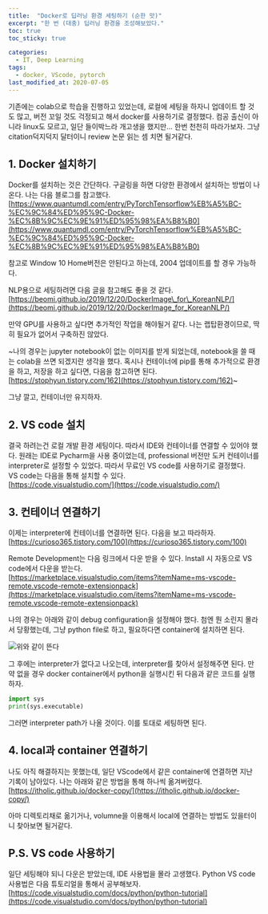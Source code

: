 ```yaml
---
title:  "Docker로 딥러닝 환경 세팅하기 (순한 맛)"
excerpt: "한 번 (대충) 딥러닝 환경을 조성해보았다."
toc: true
toc_sticky: true

categories:
  - IT, Deep Learning
tags:
  - docker, VScode, pytorch
last_modified_at: 2020-07-05
---
```



기존에는 colab으로 학습을 진행하고 있었는데, 로컬에 세팅을 하자니 업데이트 할 것도 많고, 버전 꼬일 것도 걱정되고 해서 docker를 사용하기로 결정했다. 컴공 출신이 아니라 linux도 모르고, 일단 들이박느라 개고생을 했지만... 한번 천천히 따라가보자. 그냥 citation덕지덕지 달터이니 review 논문 읽는 셈 치면 될거같다.

## 1\. Docker 설치하기

Docker를 설치하는 것은 간단하다. 구글링을 하면 다양한 환경에서 설치하는 방법이 나온다. 나는 다음 블로그를 참고했다.  
[https://www.quantumdl.com/entry/PyTorchTensorflow%EB%A5%BC-%EC%9C%84%ED%95%9C-Docker-%EC%8B%9C%EC%9E%91%ED%95%98%EA%B8%B0](https://www.quantumdl.com/entry/PyTorchTensorflow%EB%A5%BC-%EC%9C%84%ED%95%9C-Docker-%EC%8B%9C%EC%9E%91%ED%95%98%EA%B8%B0)

참고로 Window 10 Home버전은 안된다고 하는데, 2004 업데이트를 할 경우 가능하다.

NLP용으로 세팅하려면 다음 글을 참고해도 좋을 것 같다.  
[https://beomi.github.io/2019/12/20/DockerImage\_for\_KoreanNLP/](https://beomi.github.io/2019/12/20/DockerImage_for_KoreanNLP/)

만약 GPU를 사용하고 싶다면 추가적인 작업을 해야될거 같다. 나는 랩탑환경이므로, 딱히 필요가 없어서 구축하진 않았다.

~나의 경우는 jupyter notebook이 없는 이미지를 받게 되었는데, notebook을 쓸 때는 colab을 쓰면 되겠지란 생각을 했다. 혹시나 컨테이너에 pip를 통해 추가적으로 환경을 하고, 저장을 하고 싶다면, 다음을 참고하면 된다.  
[https://stophyun.tistory.com/162](https://stophyun.tistory.com/162)~

그냥 깔고, 컨테이너만 유지하자.

## 2\. VS code 설치

결국 하려는건 로컬 개발 환경 세팅이다. 따라서 IDE와 컨테이너를 연결할 수 있어야 했다. 원래는 IDE로 Pycharm을 사용 중이었는데, professional 버전만 도커 컨테이너를 interpreter로 설정할 수 있었다. 따라서 무료인 VS code를 사용하기로 결정했다.  
VS code는 다음을 통해 설치할 수 있다.  
[https://code.visualstudio.com/](https://code.visualstudio.com/)

## 3\. 컨테이너 연결하기

이제는 interpreter에 컨테이너를 연결하면 된다. 다음을 보고 따라하자.  
[https://curioso365.tistory.com/100](https://curioso365.tistory.com/100)

Remote Development는 다음 링크에서 다운 받을 수 있다. Install 시 자동으로 VS code에서 다운을 받는다.  
[https://marketplace.visualstudio.com/items?itemName=ms-vscode-remote.vscode-remote-extensionpack](https://marketplace.visualstudio.com/items?itemName=ms-vscode-remote.vscode-remote-extensionpack)

나의 경우는 아래와 같이 debug configuration을 설정해야 했다. 첨엔 뭔 소린지 몰라서 당황했는데, 그냥 python file로 하고, 필요하다면 container에 설치하면 된다.  

![위와 같이 뜬다](https://user-images.githubusercontent.com/47516855/86518789-056e8d80-be6f-11ea-9725-e044a93bbbbd.png)



그 후에는 interpreter가 없다고 나오는데, interpreter를 찾아서 설정해주면 된다. 만약 없을 경우 docker container에서 python을 실행시킨 뒤 다음과 같은 코드를 실행하자.

```python
import sys
print(sys.executable)
```

그러면 interpreter path가 나올 것이다. 이를 토대로 세팅하면 된다.

## 4\. local과 container 연결하기

나도 아직 해결하지는 못했는데, 일단 VScode에서 같은 container에 연결하면 지난 기록이 남아있다. 나는 아래와 같은 방법을 통해 하나씩 옮겨버렸다.  
[https://itholic.github.io/docker-copy/](https://itholic.github.io/docker-copy/)

아마 디렉토리채로 옮기거나, volumne을 이용해서 local에 연결하는 방법도 있을터이니 찾아보면 될거같다.

## P.S. VS code 사용하기

일단 세팅해야 되니 다운은 받았는데, IDE 사용법을 몰라 고생했다. Python VS code 사용법은 다음 튜토리얼을 통해서 공부해보자.  
[https://code.visualstudio.com/docs/python/python-tutorial](https://code.visualstudio.com/docs/python/python-tutorial)